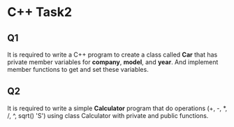 # C++ Task2

## Q1

It is required to write a C++ program to create a class called **Car** that has private member variables for **company**, **model**, and **year**. And implement member functions to get and set these variables.

## Q2

It is required to write a simple **Calculator** program that do operations (+, -, *, /, ^, sqrt() 'S') using class Calculator with private and public functions.
